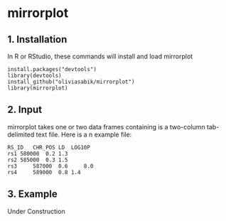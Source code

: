# mirrorplot
## 1. Installation
In R or RStudio, these commands will install and load mirrorplot

```
install.packages("devtools") 
library(devtools) 
install_github("oliviasabik/mirrorplot") 
library(mirrorplot)
```

## 2. Input
mirrorplot takes one or two data frames containing
is a two-column tab-delimited text file. Here is a
n example file:
``` 
RS_ID	CHR_POS	LD	LOG10P 
rs1	580000	0.2	1.3		
rs2	585000	0.3	1.5  
rs3 	587000 	0.6 	8.0
rs4 	589000	0.8	1.4
```
## 3. Example
Under Construction
